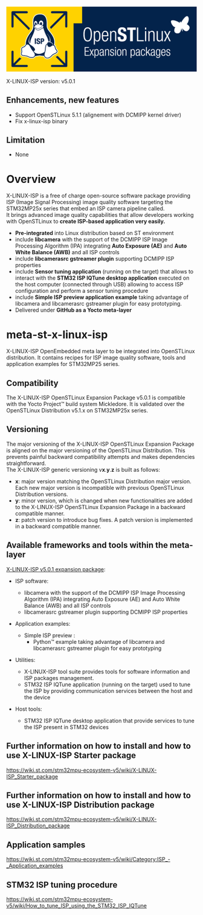 <p align="center">
    <img width="720" src="https://raw.githubusercontent.com/STMicroelectronics/meta-st-x-linux-isp/master/x-linux-isp-logo.png">
</p>

X-LINUX-ISP version: v5.0.1

## Enhancements, new features
* Support OpenSTLinux 5.1.1 (alignement with DCMIPP kernel driver)
* Fix x-linux-isp binary

## Limitation
* None

# Overview
X-LINUX-ISP is a free of charge open-source software package providing ISP
(Image Signal Processing) image quality software targeting the STM32MP25x series
that embed an ISP camera pipeline called.<br>
It brings advanced image quality capabilities that allow developers working with
OpenSTLinux to **create ISP-based application very easily.**
* **Pre-integrated** into Linux distribution based on ST environment
* include **libcamera** with the support of the DCMIPP ISP Image Processing
  Algorithm (IPA) integrating **Auto Exposure (AE)** and **Auto White Balance
  (AWB)** and all ISP controls
* include **libcamerasrc gstreamer plugin** supporting DCMIPP ISP properties
* include **Sensor tuning application** (running on the target) that allows to
  interact with the **STM32 ISP IQTune desktop application** executed on the
  host computer (connected through USB) allowing to access ISP configuration and
  perform a sensor tuning procedure
* include **Simple ISP preview application example** taking advantage of
  libcamera and libcamerasrc gstreamer plugin for easy prototyping.
* Delivered under **GitHub as a Yocto meta-layer**

# meta-st-x-linux-isp
X-LINUX-ISP OpenEmbedded meta layer to be integrated into OpenSTLinux
distribution. It contains recipes for ISP image quality software, tools and
application examples for STM32MP25 series.

## Compatibility
The X-LINUX-ISP OpenSTLinux Expansion Package v5.0.1 is compatible with the
Yocto Project™ build system Mickledore. It is validated over the OpenSTLinux
Distribution v5.1.x on STM32MP25x series.

## Versioning
The major versioning of the X-LINUX-ISP OpenSTLinux Expansion Package is aligned
on the major versioning of the OpenSTLinux Distribution. This prevents painful
backward compatibility attempts and makes dependencies straightforward.<br>
The X-LINUX-ISP generic versioning v**x**.**y**.**z** is built as follows:
* **x**: major version matching the OpenSTLinux Distribution major version.
  Each new major version is incompatible with previous OpenSTLinux Distribution
  versions.
* **y**: minor version, which is changed when new functionalities are added to
  the X-LINUX-ISP OpenSTLinux Expansion Package in a backward compatible manner.
* **z**: patch version to introduce bug fixes. A patch version is implemented in
  a backward compatible manner.

## Available frameworks and tools within the meta-layer
[X-LINUX-ISP v5.0.1 expansion package](https://wiki.st.com/stm32mpu-ecosystem-v5/wiki/Category:X-LINUX-ISP_expansion_package):
* ISP software:
  * libcamera with the support of the DCMIPP ISP Image Processing Algorithm
    (IPA) integrating Auto Exposure (AE) and Auto White Balance (AWB) and all
    ISP controls
  * libcamerasrc gstreamer plugin supporting DCMIPP ISP properties

* Application examples:
  * Simple ISP preview :
    * Python™ example taking advantage of libcamera and libcamerasrc gstreamer
      plugin for easy prototyping

* Utilities:
  * X-LINUX-ISP tool suite provides tools for software information and ISP
    packages management.
  * STM32 ISP IQTune application (running on the target) used to tune the ISP
    by providing communication services between the host and the device

* Host tools:
  * STM32 ISP IQTune desktop application that provide services to tune the ISP
    present in STM32 devices

## Further information on how to install and how to use X-LINUX-ISP Starter package
<https://wiki.st.com/stm32mpu-ecosystem-v5/wiki/X-LINUX-ISP_Starter_package>

## Further information on how to install and how to use X-LINUX-ISP Distribution package
<https://wiki.st.com/stm32mpu-ecosystem-v5/wiki/X-LINUX-ISP_Distribution_package>

## Application samples
<https://wiki.st.com/stm32mpu-ecosystem-v5/wiki/Category:ISP_-_Application_examples>

## STM32 ISP tuning procedure
<https://wiki.st.com/stm32mpu-ecosystem-v5/wiki/How_to_tune_ISP_using_the_STM32_ISP_IQTune>

